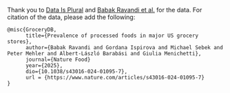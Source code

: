 Thank you to [Data Is Plural](https://www.data-is-plural.com) and [Babak Ravandi et al.](https://github.com/Barabasi-Lab/GroceryDB) for the data.
For citation of the data, please add the following:
```
@misc{GroceryDB,
      title={Prevalence of processed foods in major US grocery stores}, 
      author={Babak Ravandi and Gordana Ispirova and Michael Sebek and Peter Mehler and Albert-László Barabási and Giulia Menichetti},
      journal={Nature Food}
      year={2025},
      dio={10.1038/s43016-024-01095-7},
      url = {https://www.nature.com/articles/s43016-024-01095-7}
}
```
